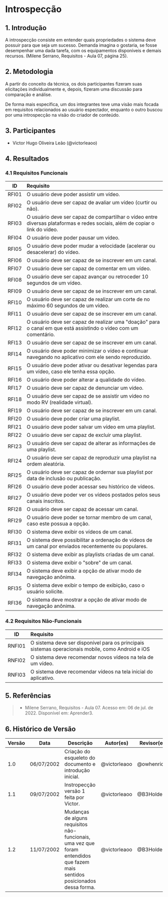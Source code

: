 # Introspecção

## 1. Introdução
A introspecção consiste em entender quais propriedades o sistema deve possuir para que seja um sucesso. Demanda imagina o gostaria, se fosse desempenhar uma dada tarefa, com os equipamentos disponíveis e demais recursos. (Milene Serrano, Requisitos - Aula 07, página 25).

## 2. Metodologia
A partir do conceito da técnica, os dois participantes fizeram suas elicitações individualmente e, depois, fizeram uma discussão para comparação e análise.

De forma mais específica, um dos integrantes teve uma visão mais focada em requisitos relacionados ao usuário espectador, enquanto o outro buscou por uma introspecção na visão do criador de conteúdo.

## 3. Participantes
- Victor Hugo Oliveira Leão (@victorleaoo)

## 4. Resultados
### 4.1 Requisitos Funcionais
| ID  | Requisito | 
| :-: | :-------- |
| RFI01  | O usuário deve poder assistir um vídeo. |
| RFI02  | O usuário deve ser capaz de avaliar um vídeo (curtir ou não). |
| RFI03  | O usuário deve ser capaz de compartilhar o vídeo entre diversas plataformas e redes sociais, além de copiar o link do vídeo. |
| RFI04  | O usuário deve poder pausar um vídeo. |
| RFI05  | O usuário deve poder mudar a velocidade (acelerar ou desacelerar) do vídeo. | 
| RFI06  | O usuário deve ser capaz de se inscrever em um canal. |
| RFI07  | O usuário deve ser capaz de comentar em um vídeo. |
| RFI08  | O usuário deve ser capaz avançar ou retroceder 10 segundos de um vídeo. |
| RFI09  | O usuário deve ser capaz de se inscrever em um canal. |
| RFI10  | O usuário deve ser capaz de realizar um corte de no máximo 60 segundos de um vídeo. |
| RFI11  | O usuário deve ser capaz de se inscrever em um canal. |
| RFI12  | O usuário deve ser capaz de realizar uma "doação" para o canal em que está assistindo o vídeo com um comentário. |
| RFI13  | O usuário deve ser capaz de se inscrever em um canal. |
| RFI14  | O usuário deve poder minimizar o vídeo e continuar navegando no aplicativo com ele sendo reproduzido. |
| RFI15  | O usuário deve poder ativar ou desativar legendas para um vídeo, caso ele tenha essa opção. |
| RFI16  | O usuário deve poder alterar a qualidade do vídeo. |
| RFI17  | O usuário deve ser capaz de denunciar um vídeo. |
| RFI18  | O usuário deve ser capaz de se assistir um vídeo no modo RV (realidade virtual). |
| RFI19  | O usuário deve ser capaz de se inscrever em um canal. |
| RFI20  | O usuário deve poder criar uma playlist. |
| RFI21  | O usuário deve poder salvar um vídeo em uma playlist. |
| RFI22  | O usuário deve ser capaz de excluir uma playlist. |
| RFI23  | O usuário deve ser capaz de alterar as informações de uma playlist. |
| RFI24  | O usuário deve ser capaz de reproduzir uma playlist na ordem aleatória. |
| RFI25  | O usuário deve ser capaz de ordernar sua playlist por data de inclusão ou publicação. |
| RFI26  | O usuário deve poder acessar seu histórico de vídeos. |
| RFI27  | O usuário deve poder ver os vídeos postados pelos seus canais inscritos. |
| RFI28  | O usuário deve ser capaz de acessar um canal. |
| RFI29  | O usuário deve poder se tornar membro de um canal, caso este possua a opção. |
| RFI30  | O sistema deve exibir os vídeos de um canal. |
| RFI31  | O sistema deve possibilitar a ordenação de vídeos de um canal por enviados recentemente ou populares. |
| RFI32  | O sistema deve exibir as playlists criadas de um canal. |
| RFI33  | O sistema deve exibir o "sobre" de um canal. |
| RFI34  | O sistema deve exibir a opção de ativar modo de navegação anônima. |
| RFI35  | O sistema deve exibir o tempo de exibição, caso o usuário solicite. |
| RFI36  | O sistema deve mostrar a opção de ativar modo de navegação anônima. |

### 4.2 Requisitos Não-Funcionais
| ID  | Requisito | 
| :-: | :-------- |
| RNFI01  | O sistema deve ser disponível para os principais sistemas operacionais mobile, como Android e iOS |
| RNFI02  | O sistema deve recomendar novos vídeos na tela de um vídeo. |
| RNFI03  | O sistema deve recomendar vídeos na tela inicial do aplicativo. |

## 5. Referências
> - Milene Serrano, Requisitos - Aula 07. Acesso em: 06 de jul. de 2022. Disponível em: Aprender3.

## 6. Histórico de Versão
| Versão | Data | Descrição | Autor(es) | Revisor(es) |
| ------ | ---- | --------- | --------- | ----------- |
| 1.0    | 06/07/2002 | Criação do esqueleto do documento e introdução inicial. | @victorleaoo | @owhenrique |
| 1.1    | 09/07/2002 | Instropecção versão 1 feita por Victor. | @victorleaoo | @B3Holder2 |
| 1.2    | 11/07/2002 | Mudanças de alguns requisitos não-funcionais, uma vez que foram entendidos que fazem mais sentidos posicionados dessa forma. | @victorleaoo | @B3Holder2 |